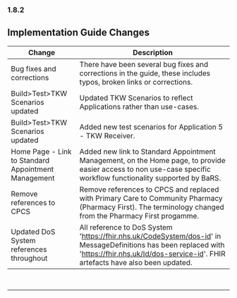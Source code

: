 <div class="bars-blg-expander">
<div class="bars-blg-expander-entry" id="v1.8.2">

### 1.8.2

## Implementation Guide Changes

| Change                                | Description                                                                                             |
|---------------------------------------|---------------------------------------------------------------------------------------------------------|
| Bug fixes and corrections  |There have been several bug fixes and corrections in the guide, these includes typos, broken links or corrections.|
| Build>Test>TKW Scenarios updated  |Updated  TKW Scenarios to reflect Applications rather than use-cases.|
| Build>Test>TKW Scenarios updated  |Added new test scenarios for Application 5 - TKW Receiver.|
| Home Page - Link to Standard Appointment Management   |Added new link to Standard Appointment Management, on the Home page, to provide easier access to non use-case specific workflow functionality supported by BaRS.|
| Remove references to CPCS | Remove references to CPCS and replaced with Primary Care to Community Pharmacy (Pharmacy First). The terminology changed from the Pharmacy First progamme. |
| Updated DoS System references throughout | All reference to DoS System 'https://fhir.nhs.uk/CodeSystem/dos-id' in MessageDefinitions has been replaced with 'https://fhir.nhs.uk/Id/dos-service-id'. FHIR artefacts have also been updated. |

<p>
</div>
</div>

<br>
<hr>


